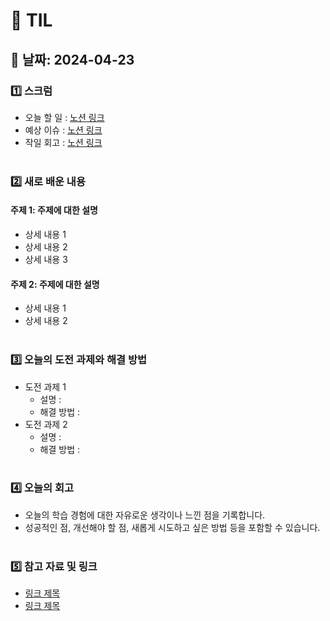 # 📝 TIL 

## 📆 날짜: 2024-04-23

### 1️⃣ 스크럼
- 오늘 할 일 : <a href="https://www.notion.so/goorm/13-82460955447d4e96a3682a7dd025d2d2?pvs=4">노션 링크</a>
- 예상 이슈 : <a href="https://www.notion.so/goorm/14-2a2a4f69f58c4ac1a29f38b03cb5d71d?pvs=4">노션 링크</a>
- 작일 회고 : <a href="https://www.notion.so/goorm/15-df70b741a6344ef48b0c02506a327eb2?pvs=4">노션 링크</a>
<br><br>

### 2️⃣ 새로 배운 내용
#### 주제 1: 주제에 대한 설명
- 상세 내용 1
- 상세 내용 2
- 상세 내용 3

#### 주제 2: 주제에 대한 설명
- 상세 내용 1
- 상세 내용 2
<br><br>

### 3️⃣ 오늘의 도전 과제와 해결 방법
- 도전 과제 1
  - 설명 :
  - 해결 방법 : 
- 도전 과제 2
  - 설명 :
  - 해결 방법 :
<br><br>

### 4️⃣ 오늘의 회고
- 오늘의 학습 경험에 대한 자유로운 생각이나 느낀 점을 기록합니다.
- 성공적인 점, 개선해야 할 점, 새롭게 시도하고 싶은 방법 등을 포함할 수 있습니다.
<br><br>

### 5️⃣ 참고 자료 및 링크
- [링크 제목](URL)
- [링크 제목](URL)
